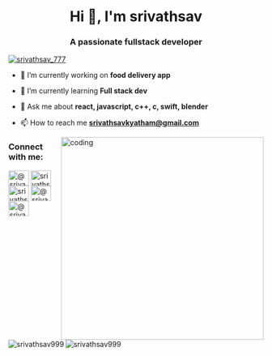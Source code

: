 <h1 align="center">Hi 👋, I'm srivathsav</h1>
<h3 align="center">A passionate fullstack developer </h3>

<p align="left"> <a href="https://twitter.com/srivathsav_777" target="blank"><img src="https://img.shields.io/twitter/follow/srivathsav_777?logo=twitter&style=for-the-badge" alt="srivathsav_777" /></a> </p>

- 🔭 I’m currently working on **food delivery app**

- 🌱 I’m currently learning **Full stack dev**

- 💬 Ask me about **react, javascript, c++, c, swift, blender**

- 📫 How to reach me **srivathsavkyatham@gmail.com**

<img align="right" width="400" src="[https://media.giphy.com/media/unxCGmTuBvwo2djRLA/giphy.gif?cid=790b7611rjhk4191diksei4fyshkm2mtw3wxfzy9hvt8eydd&ep=v1_gifs_search&rid=giphy.gif&ct=g](https://media.giphy.com/media/v1.Y2lkPTc5MGI3NjExcmpoazQxOTFkaWtzZWk0ZnlzaGttMm10dzN3eGZ6eTlodnQ4ZXlkZCZlcD12MV9naWZzX3NlYXJjaCZjdD1n/2IudUHdI075HL02Pkk/giphy.gif)" alt="coding">

<div padding-bottom = "50">
<h3 align="left">Connect with me:</h3>
<p align="left">
<a href="https://dev.to/@srivathsav_kyatham_9" target="blank"><img align="center" src="https://raw.githubusercontent.com/rahuldkjain/github-profile-readme-generator/master/src/images/icons/Social/devto.svg" alt="@srivathsav_kyatham_9" height="30" width="40" /></a>
<a href="https://twitter.com/srivathsav_777" target="blank"><img align="center" src="https://raw.githubusercontent.com/rahuldkjain/github-profile-readme-generator/master/src/images/icons/Social/twitter.svg" alt="srivathsav_777" height="30" width="40" /></a>
<a href="https://linkedin.com/in/srivathsav-kyatham" target="blank"><img align="center" src="https://raw.githubusercontent.com/rahuldkjain/github-profile-readme-generator/master/src/images/icons/Social/linked-in-alt.svg" alt="srivathsav-kyatham" height="30" width="40" /></a>
<a href="https://instagram.com/@srivathsav_kyatham" target="blank"><img align="center" src="https://raw.githubusercontent.com/rahuldkjain/github-profile-readme-generator/master/src/images/icons/Social/instagram.svg" alt="@srivathsav_kyatham" height="30" width="40" /></a>
<a href="https://medium.com/@srivathsavkyatham" target="blank"><img align="center" src="https://raw.githubusercontent.com/rahuldkjain/github-profile-readme-generator/master/src/images/icons/Social/medium.svg" alt="@srivathsavkyatham" height="30" width="40" /></a>
</p>
</div>

<p><img align="left" src="https://github-readme-stats.vercel.app/api/top-langs?username=srivathsav999&show_icons=true&locale=en&layout=compact" alt="srivathsav999" /></p>

<p>&nbsp;<img align="center" src="https://github-readme-stats.vercel.app/api?username=srivathsav999&show_icons=true&locale=en" alt="srivathsav999" /></p>
